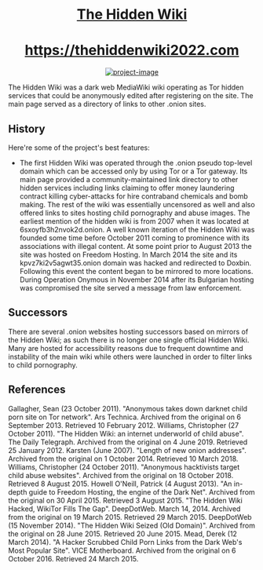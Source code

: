   <a href="https://thehiddenwiki2022.com"><h1 align="center" id="title">The Hidden Wiki</h1></a>
 <h1 style="text-align: center;"><a href="https://thehiddenwiki2022.com">https://thehiddenwiki2022.com</a></h1>

<a href="https://thehiddenwiki2022.com"><p align="center"><img src="https://i.ibb.co/FY9JBkz/Screenshot-2023-11-27-110345.png" alt="project-image"></p></a>

<p id="description">The Hidden Wiki was a dark web MediaWiki wiki operating as Tor hidden services that could be anonymously edited after registering on the site. The main page served as a directory of links to other .onion sites.</p>

  
  
<h2>History</h2>

Here're some of the project's best features:

*   The first Hidden Wiki was operated through the .onion pseudo top-level domain which can be accessed only by using Tor or a Tor gateway. Its main page provided a community-maintained link directory to other hidden services including links claiming to offer money laundering contract killing cyber-attacks for hire contraband chemicals and bomb making. The rest of the wiki was essentially uncensored as well and also offered links to sites hosting child pornography and abuse images. The earliest mention of the hidden wiki is from 2007 when it was located at 6sxoyfb3h2nvok2d.onion. A well known iteration of the Hidden Wiki was founded some time before October 2011 coming to prominence with its associations with illegal content. At some point prior to August 2013 the site was hosted on Freedom Hosting. In March 2014 the site and its kpvz7ki2v5agwt35.onion domain was hacked and redirected to Doxbin. Following this event the content began to be mirrored to more locations. During Operation Onymous in November 2014 after its Bulgarian hosting was compromised the site served a message from law enforcement.

<h2>Successors</h2>

There are several .onion websites hosting successors based on mirrors of the Hidden Wiki; as such there is no longer one single official Hidden Wiki. Many are hosted for accessibility reasons due to frequent downtime and instability of the main wiki while others were launched in order to filter links to child pornography.


<h2>References</h2>

Gallagher, Sean (23 October 2011). "Anonymous takes down darknet child porn site on Tor network". Ars Technica. Archived from the original on 6 September 2013. Retrieved 10 February 2012.
Williams, Christopher (27 October 2011). "The Hidden Wiki: an internet underworld of child abuse". The Daily Telegraph. Archived from the original on 4 June 2019. Retrieved 25 January 2012.
Karsten (June 2007). "Length of new onion addresses". Archived from the original on 1 October 2014. Retrieved 10 March 2018.
Williams, Christopher (24 October 2011). "Anonymous hacktivists target child abuse websites". Archived from the original on 18 October 2018. Retrieved 8 August 2015.
Howell O'Neill, Patrick (4 August 2013). "An in-depth guide to Freedom Hosting, the engine of the Dark Net". Archived from the original on 30 April 2015. Retrieved 3 August 2015.
"The Hidden Wiki Hacked, WikiTor Fills The Gap". DeepDotWeb. March 14, 2014. Archived from the original on 19 March 2015. Retrieved 29 March 2015.
DeepDotWeb (15 November 2014). "The Hidden Wiki Seized (Old Domain)". Archived from the original on 28 June 2015. Retrieved 20 June 2015.
Mead, Derek (12 March 2014). "A Hacker Scrubbed Child Porn Links from the Dark Web's Most Popular Site". VICE Motherboard. Archived from the original on 6 October 2016. Retrieved 24 March 2015.
